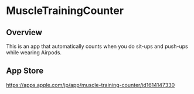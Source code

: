 # MuscleTrainingCounter
## Overview
This is an app that automatically counts when you do sit-ups and push-ups while wearing Airpods.

## App Store
https://apps.apple.com/jp/app/muscle-training-counter/id1614147330
